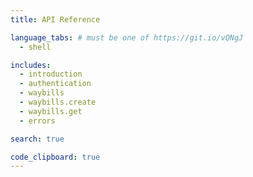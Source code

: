 ```yaml
---
title: API Reference

language_tabs: # must be one of https://git.io/vQNgJ
  - shell

includes:
  - introduction
  - authentication
  - waybills
  - waybills.create
  - waybills.get
  - errors

search: true

code_clipboard: true
---
```


